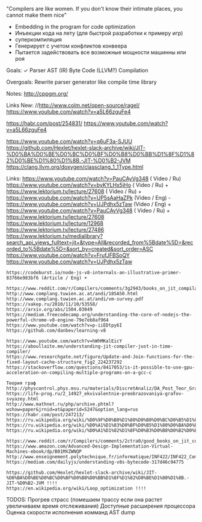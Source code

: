 "Сompilers are like women. If you don't know their intimate places, you cannot make them nice"

* Embedding in the program for code optimization
* Инъекции кода на лету (для быстрой разработки к примеру игр)
* суперкомпиляция
* Генерирует с учетом конфликтов конвеера
* Пытается задействовать все возможные мощности машинны или роя 

Goals:
    ✓ Parser
    AST (IR)
    Byte Code (LLVM?)
    Compilation  
    
Overgoals:
    Rewrite parser generator like compile time library   

Notes:
http://cppgm.org/

Links New:
  //http://www.colm.net/open-source/ragel/
  https://www.youtube.com/watch?v=a5L66zguFe4
  
  https://habr.com/post/254831/
  https://www.youtube.com/watch?v=a5L66zguFe4

  https://www.youtube.com/watch?v=q6uF3a-SJUU
  https://github.com/Hexlet/hexlet-slack-archive/wiki/JIT-%D0%BA%D0%BE%D0%BC%D0%BF%D0%B8%D0%BB%D1%8F%D1%82%D0%BE%D1%80%D1%8B.-JIT-%D0%B2-JVM
  https://clang.llvm.org/doxygen/classclang_1_1Type.html


Links:
    https://www.youtube.com/watch?v=PauCAyVg348 ( Video / Ru)
    https://www.youtube.com/watch?v=byKYLHx5jHo ( Video / Ru) +
    https://www.lektorium.tv/lecture/27608 ( Video / Ru) +
    https://www.youtube.com/watch?v=UP5sAaHaZPk (Video / Eng) -
    https://www.youtube.com/watch?v=UJPdhx5zTaw (Video / Eng) +
    https://www.youtube.com/watch?v=PauCAyVg348 ( Video / Ru) +
    https://www.lektorium.tv/lecture/27608
    https://www.lektorium.tv/lecture/12968
    https://www.lektorium.tv/lecture/27486
    https://www.lektorium.tv/medialibrary?search_api_views_fulltext=jit+&type=All&recorded_from%5Bdate%5D=&recorded_to%5Bdate%5D=&sort_by=created&sort_order=ASC
    https://www.youtube.com/watch?v=FrufJFBSoQY
    https://www.youtube.com/watch?v=UJPdhx5zTaw

    https://codeburst.io/node-js-v8-internals-an-illustrative-primer-83766e983bf6 (Article / Eng) +

    https://www.reddit.com/r/Compilers/comments/3g2943/books_on_jit_compilation/
    http://www.complang.tuwien.ac.at/andi/185A50.html
    http://www.complang.tuwien.ac.at/andi/vm-survey.pdf
    https://xakep.ru/2010/11/10/53558/
    https://arxiv.org/abs/1504.03049
    https://medium.freecodecamp.org/understanding-the-core-of-nodejs-the-powerful-chrome-v8-engine-79e7eb8af964
    https://www.youtube.com/watch?v=p-iiEDtpy6I
    https://github.com/danbev/learning-v8

    https://www.youtube.com/watch?v=hWhMKalEicY
    https://aboullaite.me/understanding-jit-compiler-just-in-time-compiler/
    https://www.researchgate.net/figure/Update-and-Join-functions-for-the-fixed-layout-cache-structure_fig2_224237292
    https://stackoverflow.com/questions/8417053/is-it-possible-to-use-gpu-acceleration-on-compiling-multiple-programs-on-a-gcc-c

    Теория граф
    http://physcontrol.phys.msu.ru/materials/DiscretAnaliz/DA_Post_Teor_Graph.pdf
    https://life-prog.ru/2_14927_ekvivalentnie-preobrazovaniya-grafov-svyazey.html
    http://www.mathnet.ru/php/archive.phtml?wshow=paper&jrnid=at&paperid=5247&option_lang=rus
    https://habr.com/post/247213/
    https://ru.wikipedia.org/wiki/%D0%9F%D0%B0%D1%80%D0%B0%D0%BC%D0%B5%D1%82%D1%80%D0%B8%D1%87%D0%B5%D1%81%D0%BA%D0%B0%D1%8F_%D1%80%D0%B5%D0%B4%D1%83%D0%BA%D1%86%D0%B8%D1%8F
    https://ru.wikipedia.org/wiki/%D0%A1%D1%83%D0%BF%D0%B5%D1%80%D0%BA%D0%BE%D0%BC%D0%BF%D0%B8%D0%BB%D1%8F%D1%86%D0%B8%D1%8F
    https://ru.wikipedia.org/wiki/%D0%A1%D1%82%D1%8F%D0%B3%D0%B8%D0%B2%D0%B0%D0%BD%D0%B8%D0%B5_%D1%80%D0%B5%D0%B1%D1%80%D0%B0

    https://www.reddit.com/r/Compilers/comments/2ctra0/good_books_on_jit_compilers/
    https://www.amazon.com/Advanced-Design-Implementation-Virtual-Machines-ebook/dp/B01MXZWNQP
    http://www.enseignement.polytechnique.fr/informatique/INF422/INF422_Compilation.pdf
    https://medium.com/dailyjs/understanding-v8s-bytecode-317d46c94775

    https://github.com/Hexlet/hexlet-slack-archive/wiki/JIT-%D0%BA%D0%BE%D0%BC%D0%BF%D0%B8%D0%BB%D1%8F%D1%82%D0%BE%D1%80%D1%8B.-JIT-%D0%B2-JVM !!!!
    https://en.wikipedia.org/wiki/Loop_optimization !!!!


TODOS:
Прогрев страсс (помешаем трассу если она растет увеличиваем время отслеживания)
Доступные расширения процессора 
Оценка скорости исполнения комманд 
AST dump 